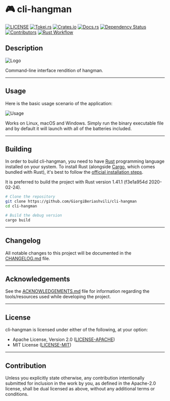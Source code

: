 # 🎮 cli-hangman

[![LICENSE](https://img.shields.io/badge/License-MIT_or_Apache_2.0-green.svg)](https://github.com/GiorgiBeriashvili/cli-hangman#License
"Project's LICENSE section")
[![Tokei.rs](https://tokei.rs/b1/github/GiorgiBeriashvili/cli-hangman)](https://github.com/GiorgiBeriashvili/cli-hangman "Project's total lines of code")
[![Crates.io](https://img.shields.io/crates/v/cli-hangman.svg)](https://crates.io/crates/cli-hangman "Project's crates.io page")
[![Docs.rs](https://docs.rs/cli-hangman/badge.svg)](https://docs.rs/crate/cli-hangman "Project's docs.rs page")
[![Dependency
Status](https://deps.rs/crate/cli-hangman/0.1.0/status.svg)](https://deps.rs/crate/cli-hangman/0.1.0
"Project's dependency status")
[![Contributors](https://img.shields.io/github/contributors/GiorgiBeriashvili/cli-hangman.svg)](https://github.com/GiorgiBeriashvili/cli-hangman/graphs/contributors)
[![Rust Workflow](https://github.com/GiorgiBeriashvili/cli-hangman/workflows/Rust/badge.svg)](https://github.com/GiorgiBeriashvili/cli-hangman/blob/master/.github/workflows/rust.yml)

## Description

![Logo](https://github.com/GiorgiBeriashvili/cli-hangman/blob/master/resources/logo.png)

Command-line interface rendition of hangman.

---

## Usage

Here is the basic usage scenario of the application:

![Usage](https://github.com/GiorgiBeriashvili/cli-hangman/blob/master/resources/usage.gif)

Works on Linux, macOS and Windows. Simply run the binary executable file and by
default it will launch with all of the batteries included.

---

## Building

In order to build cli-hangman, you need to have [Rust](https://www.rust-lang.org
"Rust programming language's official website") programming language installed
on your system. To install Rust (alongside
[Cargo](https://doc.rust-lang.org/stable/cargo "The Cargo Book"), which comes bundled with
Rust), it's best to follow the [official installation
steps](https://www.rust-lang.org/tools/install "Official guide to install
Rust").

It is preferred to build the project with Rust version 1.41.1 (f3e1a954d 2020-02-24).

```sh
# Clone the repository
git clone https://github.com/GiorgiBeriashvili/cli-hangman
cd cli-hangman

# Build the debug version
cargo build
```

---

## Changelog

All notable changes to this project will be documented in the [CHANGELOG.md](https://github.com/GiorgiBeriashvili/cli-hangman/blob/master/CHANGELOG.md "Project's CHANGELOG.md file") file.

---

## Acknowledgements

See the
[ACKNOWLEDGEMENTS.md](https://github.com/GiorgiBeriashvili/cli-hangman/blob/master/ACKNOWLEDGEMENTS.md
"Project's ACKNOWLEDGEMENTS.md file") file for information regarding the
tools/resources used while developing the project.

---

## License

cli-hangman is licensed under either of the following, at your option:

- Apache License, Version 2.0 ([LICENSE-APACHE](https://github.com/GiorgiBeriashvili/cli-hangman/blob/master/LICENSE-APACHE "Copy of the Apache license (version 2.0)"))
- MIT License ([LICENSE-MIT](https://github.com/GiorgiBeriashvili/cli-hangman/blob/master/LICENSE-MIT "Copy of the MIT license"))

---

## Contribution

Unless you explicitly state otherwise, any contribution intentionally submitted
for inclusion in the work by you, as defined in the Apache-2.0 license, shall be
dual licensed as above, without any additional terms or conditions.
